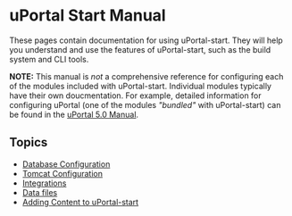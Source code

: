 # uPortal Start Manual

These pages contain documentation for using uPortal-start.  They will help you understand and use
the features of uPortal-start, such as the build system and CLI tools.

**NOTE:**  This manual is _not_ a comprehensive reference for configuring each of the modules
included with uPortal-start.  Individual modules typically have their own doucmentation.  For
example, detailed information for configuring uPortal (one of the modules _"bundled"_ with
uPortal-start) can be found in the [uPortal 5.0 Manual][].

## Topics

* [Database Configuration](database/README.md)
* [Tomcat Configuration](tomcat/README.md)
* [Integrations](integrations/README.md)
* [Data files](data/README.md)
* [Adding Content to uPortal-start](content/README.md)

[uPortal 5.0 Manual]: https://jasig.github.io/uPortal
